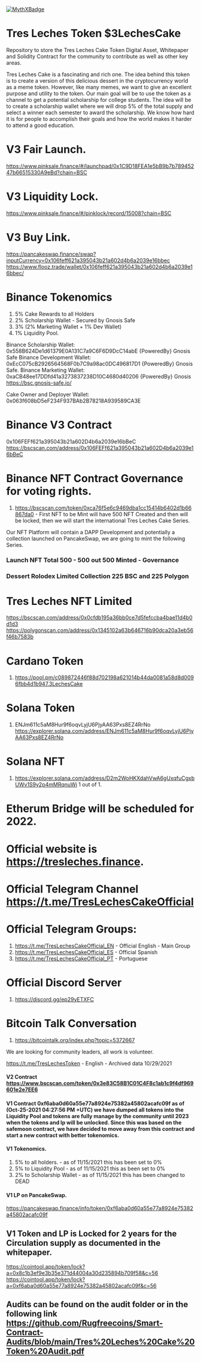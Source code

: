 [![MythXBadge](https://badgen.net/https/api.mythx.io/v1/projects/49da139f-545d-4dcf-b018-fc93f3618b73/badge/data?cache=300&icon=https://raw.githubusercontent.com/ConsenSys/mythx-github-badge/main/logo_white.svg)](https://docs.mythx.io/dashboard/github-badges)
# Tres Leches Token $3LechesCake
Repository to store the Tres Leches Cake Token Digital Asset, Whitepaper and Solidity Contract for the community to contribute as well as other key areas.

Tres Leches Cake is a fascinating and rich one. The idea behind this token is to create a version of this delicious dessert in the cryptocurrency world as a meme token. However, like many memes, we want to give an excellent purpose and utility to the token. Our main goal will be to use the token as a channel to get a potential scholarship for college students. The idea will be to create a scholarship wallet where we will drop 5% of the total supply and select a winner each semester to award the scholarship. We know how hard it is for people to accomplish their goals and how the world makes it harder to attend a good education.

# V3 Fair Launch.
https://www.pinksale.finance/#/launchpad/0x1C9D18FEA1e5bB9b7b78945247b66515330A9eBd?chain=BSC

# V3 Liquidity Lock.
https://www.pinksale.finance/#/pinklock/record/15008?chain=BSC

# V3 Buy Link.
https://pancakeswap.finance/swap?inputCurrency=0x106feff621a395043b21a602d4b6a2039e16bbec
https://www.flooz.trade/wallet/0x106feff621a395043b21a602d4b6a2039e16bbec/


# Binance Tokenomics
1. 5% Cake Rewards to all Holders
2. 2% Scholarship Wallet - Secured by Gnosis Safe
3. 3% (2% Marketing Wallet + 1% Dev Wallet)
4. 1% Liquidity Pool.

Binance Scholarship Wallet: 0x558B624De1d61379E0A131C7a9C6F6D9DcC14abE {PoweredBy} Gnosis Safe
Binance Development Wallet: 0xEcC075cB2926564568F0b7C9a98ac0DC496817D1 {PoweredBy} Gnosis Safe.
Binance Marketing Wallet: 0xaCB48ee17DDfd41a3273837238D10C4680d40206 {PoweredBy} Gnosis
https://bsc.gnosis-safe.io/

Cake Owner and Deployer Wallet: 0x063f608bD5eF234F937BAb2B78218A939589CA3E

# Binance V3 Contract
0x106FEFf621a395043b21a602D4b6a2039e16bBeC
https://bscscan.com/address/0x106FEFf621a395043b21a602D4b6a2039e16bBeC

# Binance NFT Contract Governance for voting rights.
1. https://bscscan.com/token/0xca76f5e6c9469dba1cc15414b6402d1b66867da0 - First NFT to be Mint will have 500 NFT Created and then will be locked, then we will start the international Tres Leches Cake Series.

Our NFT Platform will contain a DAPP Development and potentially a collection launched on PancakeSwap, we are going to mint the following Series.
### Launch NFT Total 500 - 500 out 500 Minted - Governance
### Dessert Rolodex Limited Collection 225 BSC and 225 Polygon
# Tres Leches NFT Limited
https://bscscan.com/address/0x0cfdb195a36bb0ce7d5fefccba4bae11d4b0d1d3
https://polygonscan.com/address/0x1345102a63b646716b90dca20a3eb56f46b7583b


# Cardano Token
1. https://pool.pm/c089872446f88d702198a621014b44da0081a58d8d0096fbb4d1b947.3LechesCake

# Solana Token
1. ENJm611c5aM8Hur9f6oqvLyjU6PjyAA63Pxs8EZ4RrNo https://explorer.solana.com/address/ENJm611c5aM8Hur9f6oqvLyjU6PjyAA63Pxs8EZ4RrNo

# Solana NFT
1. https://explorer.solana.com/address/D2m2WoHKXdahVwA6gUxqfuCgxbUWv1S9y2p4mMRqnuWi 1 out of 1.

# Etherum Bridge will be scheduled for 2022.


# Official website is https://tresleches.finance.
# Official Telegram Channel https://t.me/TresLechesCakeOfficial
# Official Telegram Groups:
1. https://t.me/TresLechesCakeOfficial_EN - Official English - Main Group
2. https://t.me/TresLechesCakeOfficial_ES - Official Spanish
3. https://t.me/TresLechesCakeOfficial_PT - Portuguese

# Official Discord Server
1. https://discord.gg/ep29yETXFC

# Bitcoin Talk Conversation
1. https://bitcointalk.org/index.php?topic=5372667

We are looking for community leaders, all work is volunteer.

https://t.me/TresLechesToken - English - Archived data 10/29/2021


#### V2 Contract https://www.bscscan.com/token/0x3e83C58B1C01C4F8c1ab1c9f4df969601e2e7EE6

#### V1 Contract <b>0xf6aba0d60a55e77a8924e75382a45802acafc09f</b> as of (Oct-25-2021 04:27:56 PM +UTC) we have dumped all tokens into the Liquidity Pool and tokens are fully manage by the community until 2023 when the tokens and lp will be unlocked. Since this was based on the safemoon contract, we have decided to move away from this contract and start a new contract with better tokenomics.
#### V1 Tokenomics.
1. 5% to all holders. - as of 11/15/2021 this has been set to 0%
2. 5% to Liquidity Pool - as of 11/15/2021 this as been set to 0%
3. 2% to Scholarship Wallet - as of 11/15/2021 this has been changed to DEAD

#### V1 LP on PancakeSwap.
https://pancakeswap.finance/info/token/0xf6aba0d60a55e77a8924e75382a45802acafc09f
## V1 Token and LP is Locked for 2 years for the Circulation supply as documented in the whitepaper.
https://cointool.app/token/lock?a=0x8c1b3ef9e3b35e371d44004a30d235894b709f58&c=56
https://cointool.app/token/lock?a=0xf6aba0d60a55e77a8924e75382a45802acafc09f&c=56


## Audits can be found on the audit folder or in the following link https://github.com/Rugfreecoins/Smart-Contract-Audits/blob/main/Tres%20Leches%20Cake%20Token%20Audit.pdf
